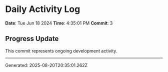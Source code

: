 # Daily Activity Log

**Date**: Tue Jun 18 2024
**Time**: 4:35:01 PM
**Commit**: 3

## Progress Update

This commit represents ongoing development activity.

---
Generated: 2025-08-20T20:35:01.262Z
